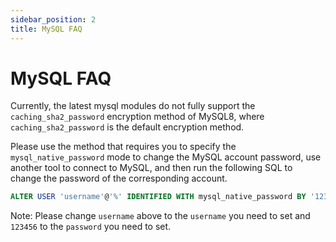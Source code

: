 ```yaml
---
sidebar_position: 2
title: MySQL FAQ 
---
```


# MySQL FAQ

Currently, the latest mysql modules do not fully support the `caching_sha2_password` encryption method of MySQL8, where `caching_sha2_password` is the default encryption method.

Please use the method that requires you to specify the `mysql_native_password` mode to change the MySQL account password, use another tool to connect to MySQL, and then run the following SQL to change the password of the corresponding account.

```sql
ALTER USER 'username'@'%' IDENTIFIED WITH mysql_native_password BY '123456'
```

Note: Please change `username` above to the `username` you need to set and `123456` to the `password` you need to set.

